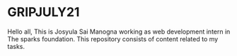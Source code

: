 # GRIPJULY21
Hello all, This is Josyula Sai Manogna working as web development intern in The sparks foundation. 
This repository consists of content related to my tasks.
